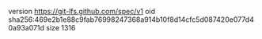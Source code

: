 version https://git-lfs.github.com/spec/v1
oid sha256:469e2b1e88c9fab76998247368a914b10f8d14cfc5d087420e077d40a93a071d
size 1316
